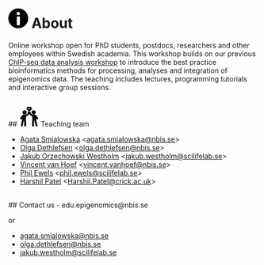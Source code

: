 
# <img border="0" src="icons/info.png" width="40" height="40"> About

Online workshop open for PhD students, postdocs, researchers and other employees within Swedish academia. This workshop builds on our previous [ChIP-seq data analysis workshop](https://nbisweden.github.io/workshop-archive/workshop-ChIP-seq/2018-11-07/) to introduce the best practice bioinformatics methods for processing, analyses and integration of epigenomics data. The teaching includes lectures, programming tutorials and interactive group sessions.


<br/>
## <img border="0" src="icons/team.png" width="40" height="40"> Teaching team

- [Agata Smialowska][agata] <<agata.smialowska@nbis.se>>
- [Olga Dethlefsen][olga] <<olga.dethlefsen@nbis.se>>
- [Jakub Orzechowski Westholm][jakub] <<jakub.westholm@scilifelab.se>>
- [Vincent van Hoef][vincent] <<vincent.vanhoef@nbis.se>>
- [Phil Ewels][phil] <<phil.ewels@scilifelab.se>>
- [Harshil Patel][harshil] <<Harshil.Patel@crick.ac.uk>>

[agata]: https://nbis.se/about/staff/agata-smialowska/
[olga]: https://nbis.se/about/staff/olga-dethlefsen/
[jakub]: https://nbis.se/about/staff/jakub-orzechowski-westholm/
[vincent]: https://nbis.se/about/staff/vincent-van-hoef
[phil]: phil.ewels@scilifelab.se
[harshil]: https://www.researchgate.net/profile/Harshil_Patel12


<br/>
## Contact us
- edu.epigenomics@nbis.se

or

- agata.smialowska@nbis.se
- olga.dethlefsen@nbis.se
- jakub.westholm@scilifelab.se
